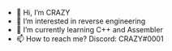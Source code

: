 - 👋 Hi, I’m CRAZY
- 👀 I’m interested in reverse engineering
- 🌱 I’m currently learning C++ and Assembler
- 📫 How to reach me? Discord: CRAZY#0001
